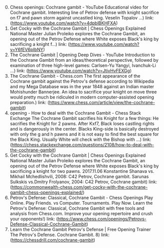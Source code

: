---
---
0. Chess openings: Cochrane gambit - YouTube
Educational video for Cochrane gambit. Interesting line of Petrov defense with knight sacrifice on f7 and pawn storm against uncastled king. Veselin Topalov ...)
link: (https://www.youtube.com/watch?v=4dpblBKHFXA)
1. Get Cocky with the Cochrane Gambit | Chess Openings Explained
National Master Julian Proleiko explores the Cochrane Gambit, an opening out of the Petrov Defense where White exposes Black's king by sacrificing a knight f...)
link: (https://www.youtube.com/watch?v=Y6fEV6pIbNY)
2. The Cochrane Gambit | Opening Deep Dives - YouTube
Introduction to the Cochrane Gambit from an ideas/theoretical perspective, followed by examination of three high-level games: Carlsen-Yu Yangyi, Ivanchuk-Li ...)
link: (https://www.youtube.com/watch?v=JtivHvFEXGg)
3. The Cochrane Gambit - Chess.com
The first appearance of the Cochrane gambit against the Petrov's defense according to Wikipedia and my Mega Database was in the year 1848 against an Indian master Mohishunder Bannerjee. An idea to sacrifice your knight on move three would pretty much be ridiculed in modern computer-assisted opening preparation.)
link: (https://www.chess.com/article/view/the-cochrane-gambit)
4. opening - How to deal with the Cochrane Gambit - Chess Stack Exchange
The Cochrane Gambit sacrifies his Knight for a few things: He sacrifies the Knight for 2 pawns. After Kxf7, Black loses castling rights and is dangerously in the center. Blacks King-side is basically destroyed with only the g and h pawns and it is not easy to find the best square for the Black King. Usually White will check with the Bishop with ...)
link: (https://chess.stackexchange.com/questions/2108/how-to-deal-with-the-cochrane-gambit)
5. Get Cocky with the Cochrane Gambit | Chess Openings Explained
National Master Julian Proleiko explores the Cochrane Gambit, an opening out of the Petrov Defense where White exposes Black's king by sacrificing a knight for two pawns. 2017.11.06 Konstantine Shanava vs. Mikhail Mchedlishvili, 2008: C42 Petrov, Cochrane gambit. Sarunas Sulkskis vs.Dmitry Frolyanov, 2004: C42 Petrov, Cochrane gambit)
link: (https://commonwealth-chess.com/get-cocky-with-the-cochrane-gambit-chess-openings-explained/)
6. Petrov's Defense: Classical, Cochrane Gambit - Chess Openings
Play Online. Play Friends. vs Computer. Tournaments. Play Now. Learn the Petrov's Defense: Classical, Cochrane Gambit with free tools and analysis from Chess.com. Improve your opening repertoire and crush your opponents!)
link: (https://www.chess.com/openings/Petrovs-Defense-Classical-Cochrane-Gambit)
7. Learn the Cochrane Gambit Petrov's Defense | Free Opening Trainer
The Petrov's Defense. Cochrane Gambit. 8)
link: (https://chessdrill.com/cochrane-gambit)
